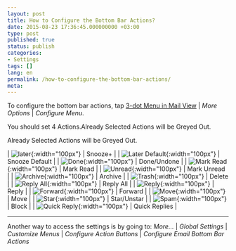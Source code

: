 ```yaml
---
layout: post
title: How to Configure the Bottom Bar Actions?
date: 2015-08-23 17:36:45.000000000 +03:00
type: post
published: true
status: publish
categories:
- Settings
tags: []
lang: en
permalink: /how-to-configure-the-bottom-bar-actions/
meta:
---
```


To configure the bottom bar actions, tap [3-dot Menu in Mail View](/3-dot-menu-options/) \| *More Options* \| *Configure Menu*.

You should set 4 Actions.Already Selected Actions will be Greyed Out.

Already Selected Actions will be Greyed Out.


| ![later](/assets/ic_action_later-.png){:width="100px"} | Snooze+ |
| ![Later Default](/assets/ic_action_later_default.png){:width="100px"} | Snooze Default |
| ![Done](/assets/ic_action_done.png){:width="100px"} | Done/Undone |
| ![Mark Read](/assets/ic_action_wear_mark_as_read.png){:width="100px"} | Mark Read |
| ![Unread](/assets/menu_item_unread.png){:width="100px"} | Mark Unread |
| ![Archive](/assets/ic_action_wear_archive.png){:width="100px"} | Archive |
| ![Trash](/assets/folder_trash.png){:width="100px"} | Delete |
| ![Reply All](/assets/ic_action_reply_all.png){:width="100px"} | Reply All |
| ![Reply](/assets/ic_action_wear_reply.png){:width="100px"} | Reply |
| ![Forward](/assets/ic_action_forward.png){:width="100px"} | Forward |
| ![Move](/assets/ic_action_move.png){:width="100px"} | Move |
| ![Star](/assets/menu_item_star.png){:width="100px"} | Star/Unstar |
| ![Spam](/assets/ic_action_spam.png){:width="100px"} | Block |
| ![Quick Reply](/assets/settings_swipe_quick_reply1.png){:width="100px"} | Quick Replies |

---

Another way to access the settings is by going to:
*More...* \| *Global Settings* \| *Customize Menus* \| *Configure Action Buttons* \| *Configure Email Bottom Bar Actions*